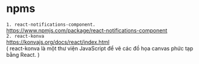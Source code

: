 # npms 
`1. react-notifications-component.`<br />
https://www.npmjs.com/package/react-notifications-component <br />
`2. react-konva `<br />
https://konvajs.org/docs/react/index.html<br />
( react-konva là một thư viện JavaScript để vẽ các đồ họa canvas phức tạp bằng React. )<br />
